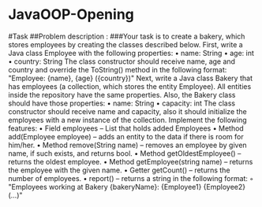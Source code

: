 # JavaOOP-Opening

#Task
##Problem description :
###Your task is to create a bakery, which stores employees by creating the classes described below.
First, write a Java class Employee with the following properties:
    • name: String
    • age: int
    • country: String
The class constructor should receive name, age and country and override the ToString() method in the following format:
"Employee: {name}, {age} ({country})"
Next, write a Java class Bakery that has employees (a collection, which stores the entity Employee). All entities inside the repository have the same properties. Also, the Bakery class should have those properties:
    • name: String
    • capacity: int
The class constructor should receive name and capacity, also it should initialize the employees with a new instance of the collection. Implement the following features:
    • Field employees – List that holds added Employees
    • Method add(Employee employee) – adds an entity to the data if there is room for him/her.
    • Method remove(String name) – removes an employee by given name, if such exists, and returns bool.
    • Method getOldestEmployee() – returns the oldest employee.
    • Method getEmployee(string name) – returns the employee with the given name.
    • Getter getCount() – returns the number of employees.
    • report() – returns a string in the following format:
        ◦ "Employees working at Bakery {bakeryName}:
{Employee1}
{Employee2}
(…)"

 
